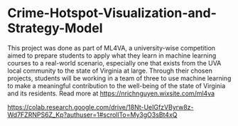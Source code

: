 # Crime-Hotspot-Visualization-and-Strategy-Model

This project was done as part of ML4VA, a university-wise competition aimed to prepare students to apply what they learn in machine learning courses to a real-world scenario, especially one that exists from the UVA local community to the state of Virginia at large. Through their chosen projects, students will be working in a team of three to use machine learning to make a meaningful contribution to the well-being of the state of Virginia and its residents. Read more at https://nrichnguyen.wixsite.com/ml4va

https://colab.research.google.com/drive/18Nt-UeIGfzVByrw8z-Wd7FZRNPS6Z_Kp?authuser=1#scrollTo=My3gO3sBt4xQ
